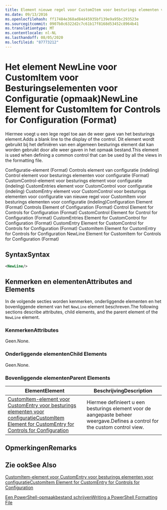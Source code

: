 ```yaml
---
title: Element nieuwe regel voor CustomItem voor besturings elementen voor configuratie (indeling) | Microsoft Docs
ms.date: 09/13/2016
ms.openlocfilehash: ff17484e368ad84d45935bf139e9a95bc293523e
ms.sourcegitcommit: 0907b8c6322d2c7c61b17f8168d53452c8964b41
ms.translationtype: MT
ms.contentlocale: nl-NL
ms.lasthandoff: 08/05/2020
ms.locfileid: "87773212"
---
```

# <a name="newline-element-for-customitem-for-controls-for-configuration-format"></a><span data-ttu-id="11e9f-102">Het element NewLine voor CustomItem voor Besturingselementen voor Configuratie (opmaak)</span><span class="sxs-lookup"><span data-stu-id="11e9f-102">NewLine Element for CustomItem for Controls for Configuration (Format)</span></span>

<span data-ttu-id="11e9f-103">Hiermee voegt u een lege regel toe aan de weer gave van het besturings element.</span><span class="sxs-lookup"><span data-stu-id="11e9f-103">Adds a blank line to the display of the control.</span></span> <span data-ttu-id="11e9f-104">Dit element wordt gebruikt bij het definiëren van een algemeen besturings element dat kan worden gebruikt door alle weer gaven in het opmaak bestand.</span><span class="sxs-lookup"><span data-stu-id="11e9f-104">This element is used when defining a common control that can be used by all the views in the formatting file.</span></span>

<span data-ttu-id="11e9f-105">Configuratie-element (Format) Controls element van configuratie (indeling) Control element voor besturings elementen voor configuratie (Format) CustomControl-element voor besturings element voor configuratie (indeling) CustomEntries element voor CustomControl voor configuratie (indeling) CustomEntry element voor CustomControl voor besturings elementen voor configuratie van nieuwe regel voor CustomItem voor besturings elementen voor configuratie (indeling)</span><span class="sxs-lookup"><span data-stu-id="11e9f-105">Configuration Element (Format) Controls Element of Configuration (Format) Control Element for Controls for Configuration (Format) CustomControl Element for Control for Configuration (Format) CustomEntries Element for CustomControl for Configuration (Format) CustomEntry Element for CustomControl for Controls for Configuration (Format) CustomItem Element for CustomEntry for Controls for Configuration NewLine Element for CustomItem for Controls for Configuration (Format)</span></span>

## <a name="syntax"></a><span data-ttu-id="11e9f-106">Syntax</span><span class="sxs-lookup"><span data-stu-id="11e9f-106">Syntax</span></span>

```xml
<NewLine/>
```

## <a name="attributes-and-elements"></a><span data-ttu-id="11e9f-107">Kenmerken en elementen</span><span class="sxs-lookup"><span data-stu-id="11e9f-107">Attributes and Elements</span></span>

<span data-ttu-id="11e9f-108">In de volgende secties worden kenmerken, onderliggende elementen en het bovenliggende element van het `NewLine` element beschreven.</span><span class="sxs-lookup"><span data-stu-id="11e9f-108">The following sections describe attributes, child elements, and the parent element of the `NewLine` element.</span></span>

### <a name="attributes"></a><span data-ttu-id="11e9f-109">Kenmerken</span><span class="sxs-lookup"><span data-stu-id="11e9f-109">Attributes</span></span>

<span data-ttu-id="11e9f-110">Geen.</span><span class="sxs-lookup"><span data-stu-id="11e9f-110">None.</span></span>

### <a name="child-elements"></a><span data-ttu-id="11e9f-111">Onderliggende elementen</span><span class="sxs-lookup"><span data-stu-id="11e9f-111">Child Elements</span></span>

<span data-ttu-id="11e9f-112">Geen.</span><span class="sxs-lookup"><span data-stu-id="11e9f-112">None.</span></span>

### <a name="parent-elements"></a><span data-ttu-id="11e9f-113">Bovenliggende elementen</span><span class="sxs-lookup"><span data-stu-id="11e9f-113">Parent Elements</span></span>

|<span data-ttu-id="11e9f-114">Element</span><span class="sxs-lookup"><span data-stu-id="11e9f-114">Element</span></span>|<span data-ttu-id="11e9f-115">Beschrijving</span><span class="sxs-lookup"><span data-stu-id="11e9f-115">Description</span></span>|
|-------------|-----------------|
|[<span data-ttu-id="11e9f-116">CustomItem-element voor CustomEntry voor besturings elementen voor configuratie</span><span class="sxs-lookup"><span data-stu-id="11e9f-116">CustomItem Element for CustomEntry for Controls for Configuration</span></span>](./customitem-element-for-customentry-for-controls-for-configuration-format.md)|<span data-ttu-id="11e9f-117">Hiermee definieert u een besturings element voor de aangepaste beheer weergave.</span><span class="sxs-lookup"><span data-stu-id="11e9f-117">Defines a control for the custom control view.</span></span>|

## <a name="remarks"></a><span data-ttu-id="11e9f-118">Opmerkingen</span><span class="sxs-lookup"><span data-stu-id="11e9f-118">Remarks</span></span>

## <a name="see-also"></a><span data-ttu-id="11e9f-119">Zie ook</span><span class="sxs-lookup"><span data-stu-id="11e9f-119">See Also</span></span>

[<span data-ttu-id="11e9f-120">CustomItem-element voor CustomEntry voor besturings elementen voor configuratie</span><span class="sxs-lookup"><span data-stu-id="11e9f-120">CustomItem Element for CustomEntry for Controls for Configuration</span></span>](./customitem-element-for-customentry-for-controls-for-configuration-format.md)

[<span data-ttu-id="11e9f-121">Een PowerShell-opmaakbestand schrijven</span><span class="sxs-lookup"><span data-stu-id="11e9f-121">Writing a PowerShell Formatting File</span></span>](./writing-a-powershell-formatting-file.md)
